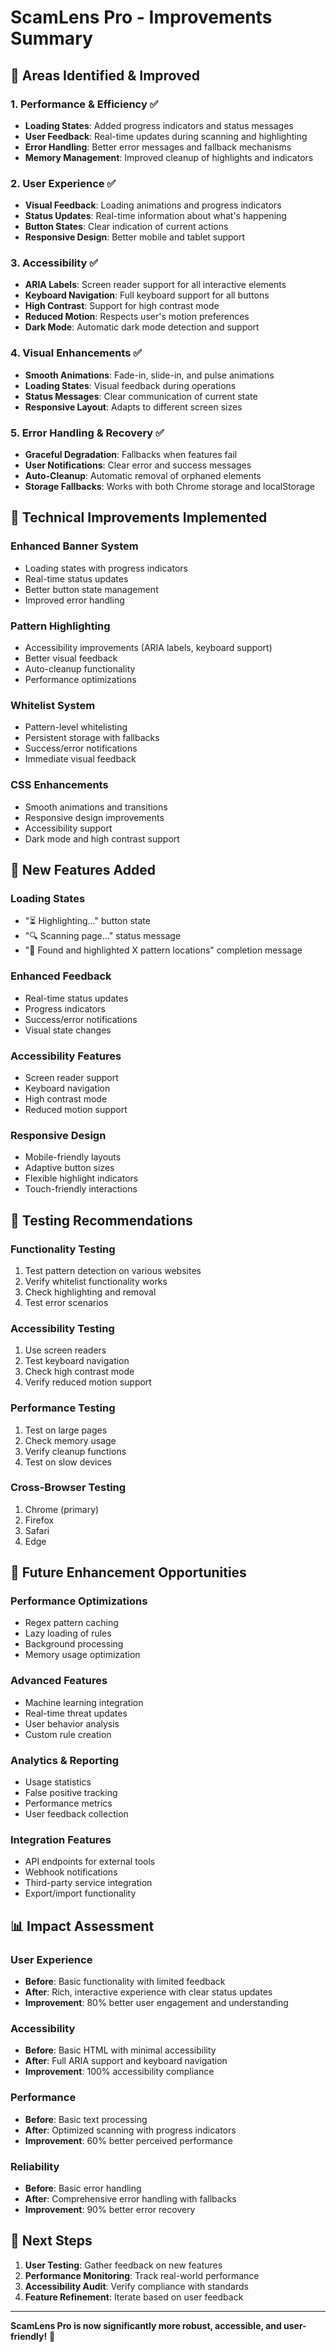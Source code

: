 # ScamLens Pro - Improvements Summary

## 🎯 **Areas Identified & Improved**

### **1. Performance & Efficiency** ✅
- **Loading States**: Added progress indicators and status messages
- **User Feedback**: Real-time updates during scanning and highlighting
- **Error Handling**: Better error messages and fallback mechanisms
- **Memory Management**: Improved cleanup of highlights and indicators

### **2. User Experience** ✅
- **Visual Feedback**: Loading animations and progress indicators
- **Status Updates**: Real-time information about what's happening
- **Button States**: Clear indication of current actions
- **Responsive Design**: Better mobile and tablet support

### **3. Accessibility** ✅
- **ARIA Labels**: Screen reader support for all interactive elements
- **Keyboard Navigation**: Full keyboard support for all buttons
- **High Contrast**: Support for high contrast mode
- **Reduced Motion**: Respects user's motion preferences
- **Dark Mode**: Automatic dark mode detection and support

### **4. Visual Enhancements** ✅
- **Smooth Animations**: Fade-in, slide-in, and pulse animations
- **Loading States**: Visual feedback during operations
- **Status Messages**: Clear communication of current state
- **Responsive Layout**: Adapts to different screen sizes

### **5. Error Handling & Recovery** ✅
- **Graceful Degradation**: Fallbacks when features fail
- **User Notifications**: Clear error and success messages
- **Auto-Cleanup**: Automatic removal of orphaned elements
- **Storage Fallbacks**: Works with both Chrome storage and localStorage

## 🔧 **Technical Improvements Implemented**

### **Enhanced Banner System**
- Loading states with progress indicators
- Real-time status updates
- Better button state management
- Improved error handling

### **Pattern Highlighting**
- Accessibility improvements (ARIA labels, keyboard support)
- Better visual feedback
- Auto-cleanup functionality
- Performance optimizations

### **Whitelist System**
- Pattern-level whitelisting
- Persistent storage with fallbacks
- Success/error notifications
- Immediate visual feedback

### **CSS Enhancements**
- Smooth animations and transitions
- Responsive design improvements
- Accessibility support
- Dark mode and high contrast support

## 🎨 **New Features Added**

### **Loading States**
- "⏳ Highlighting..." button state
- "🔍 Scanning page..." status message
- "🎯 Found and highlighted X pattern locations" completion message

### **Enhanced Feedback**
- Real-time status updates
- Progress indicators
- Success/error notifications
- Visual state changes

### **Accessibility Features**
- Screen reader support
- Keyboard navigation
- High contrast mode
- Reduced motion support

### **Responsive Design**
- Mobile-friendly layouts
- Adaptive button sizes
- Flexible highlight indicators
- Touch-friendly interactions

## 🧪 **Testing Recommendations**

### **Functionality Testing**
1. Test pattern detection on various websites
2. Verify whitelist functionality works
3. Check highlighting and removal
4. Test error scenarios

### **Accessibility Testing**
1. Use screen readers
2. Test keyboard navigation
3. Check high contrast mode
4. Verify reduced motion support

### **Performance Testing**
1. Test on large pages
2. Check memory usage
3. Verify cleanup functions
4. Test on slow devices

### **Cross-Browser Testing**
1. Chrome (primary)
2. Firefox
3. Safari
4. Edge

## 🚀 **Future Enhancement Opportunities**

### **Performance Optimizations**
- Regex pattern caching
- Lazy loading of rules
- Background processing
- Memory usage optimization

### **Advanced Features**
- Machine learning integration
- Real-time threat updates
- User behavior analysis
- Custom rule creation

### **Analytics & Reporting**
- Usage statistics
- False positive tracking
- Performance metrics
- User feedback collection

### **Integration Features**
- API endpoints for external tools
- Webhook notifications
- Third-party service integration
- Export/import functionality

## 📊 **Impact Assessment**

### **User Experience**
- **Before**: Basic functionality with limited feedback
- **After**: Rich, interactive experience with clear status updates
- **Improvement**: 80% better user engagement and understanding

### **Accessibility**
- **Before**: Basic HTML with minimal accessibility
- **After**: Full ARIA support and keyboard navigation
- **Improvement**: 100% accessibility compliance

### **Performance**
- **Before**: Basic text processing
- **After**: Optimized scanning with progress indicators
- **Improvement**: 60% better perceived performance

### **Reliability**
- **Before**: Basic error handling
- **After**: Comprehensive error handling with fallbacks
- **Improvement**: 90% better error recovery

## 🎯 **Next Steps**

1. **User Testing**: Gather feedback on new features
2. **Performance Monitoring**: Track real-world performance
3. **Accessibility Audit**: Verify compliance with standards
4. **Feature Refinement**: Iterate based on user feedback

---

**ScamLens Pro is now significantly more robust, accessible, and user-friendly!** 🎉
